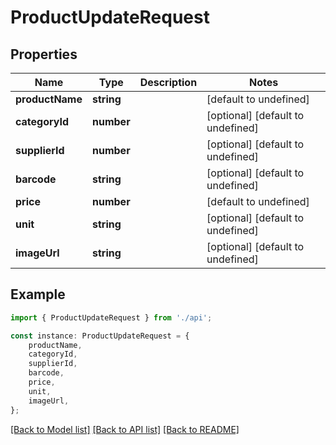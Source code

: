 # ProductUpdateRequest


## Properties

Name | Type | Description | Notes
------------ | ------------- | ------------- | -------------
**productName** | **string** |  | [default to undefined]
**categoryId** | **number** |  | [optional] [default to undefined]
**supplierId** | **number** |  | [optional] [default to undefined]
**barcode** | **string** |  | [optional] [default to undefined]
**price** | **number** |  | [default to undefined]
**unit** | **string** |  | [optional] [default to undefined]
**imageUrl** | **string** |  | [optional] [default to undefined]

## Example

```typescript
import { ProductUpdateRequest } from './api';

const instance: ProductUpdateRequest = {
    productName,
    categoryId,
    supplierId,
    barcode,
    price,
    unit,
    imageUrl,
};
```

[[Back to Model list]](../README.md#documentation-for-models) [[Back to API list]](../README.md#documentation-for-api-endpoints) [[Back to README]](../README.md)
